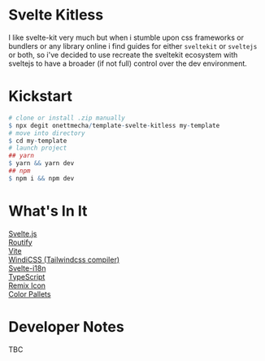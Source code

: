 # Svelte Kitless

I like svelte-kit very much but when i stumble upon css frameworks or bundlers or any library online
i find guides for either `sveltekit` or `sveltejs` or both, so i've decided to use recreate the
sveltekit ecosystem with sveltejs to have a broader (if not full) control over the dev environment.

# Kickstart

```r
# clone or install .zip manually
$ npx degit onettmecha/template-svelte-kitless my-template
# move into directory
$ cd my-template
# launch project
## yarn
$ yarn && yarn dev
## npm
$ npm i && npm dev
```

# What's In It

[Svelte.js](https://svelte.dev)\
[Routify](https://routify.dev)\
[Vite](https://vitejs.dev)\
[WindiCSS (Tailwindcss compiler)](https://windicss.org/)\
[Svelte-i18n](https://github.com/kaisermann/svelte-i18n)\
[TypeScript](https://www.typescriptlang.org)\
[Remix Icon](https://remixicon.com)\
[Color Pallets](https://coolors.co/)

# Developer Notes

TBC

